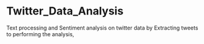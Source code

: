 # Twitter_Data_Analysis
Text processing and Sentiment analysis on twitter data by Extracting tweets to performing the analysis, 

